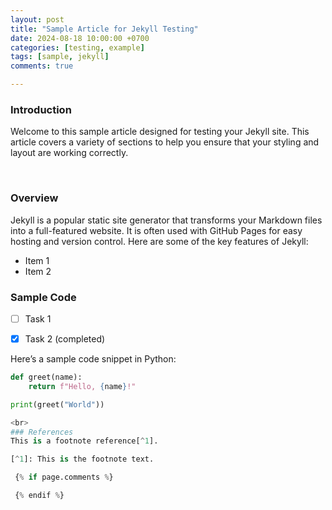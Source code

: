 ```yaml
---
layout: post
title: "Sample Article for Jekyll Testing"
date: 2024-08-18 10:00:00 +0700
categories: [testing, example]
tags: [sample, jekyll]
comments: true

---
```


### Introduction

Welcome to this sample article designed for testing your Jekyll site. This article covers a variety of sections to help you ensure that your styling and layout are working correctly.

<br>

### Overview

Jekyll is a popular static site generator that transforms your Markdown files into a full-featured website. It is often used with GitHub Pages for easy hosting and version control. Here are some of the key features of Jekyll:

<ul class="list-decimal">
  <li>Item 1</li>
  <li>Item 2</li>
</ul>

### Sample Code

- [ ] Task 1
- [x] Task 2 (completed)


Here’s a sample code snippet in Python:

```python
def greet(name):
    return f"Hello, {name}!"

print(greet("World"))

<br>
### References
This is a footnote reference[^1].

[^1]: This is the footnote text.

 {% if page.comments %}

 {% endif %}

